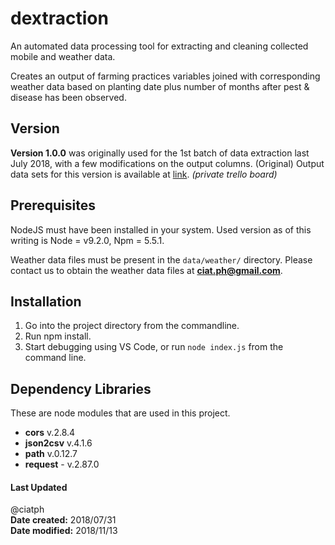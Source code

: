 # dextraction
An automated data processing tool for extracting and cleaning collected mobile and weather data.

Creates an output of farming practices variables joined with corresponding weather data based on planting date plus number of months after pest & disease has been observed.

## Version

**Version 1.0.0** was originally used for the 1st batch of data extraction last July 2018, with a few modifications on the output columns. (Original) Output data sets for this version is available at [link](https://trello.com/c/9jHUFKpV). _(private trello board)_

## Prerequisites
NodeJS must have been installed in your system. Used version as of this writing is Node = v9.2.0, Npm = 5.5.1.

Weather data files must be present in the `data/weather/` directory. Please contact us to obtain the weather data files at **ciat.ph@gmail.com**.

## Installation
1. Go into the project directory from the commandline.
2. Run npm install.
3. Start debugging using VS Code, or run `node index.js` from the command line.

## Dependency Libraries
These are node modules that are used in this project.

- **cors** v.2.8.4
- **json2csv** v.4.1.6
- **path** v.0.12.7
- **request** - v.2.87.0

#### Last Updated

@ciatph <br>
**Date created:** 2018/07/31 <br>
**Date modified:** 2018/11/13